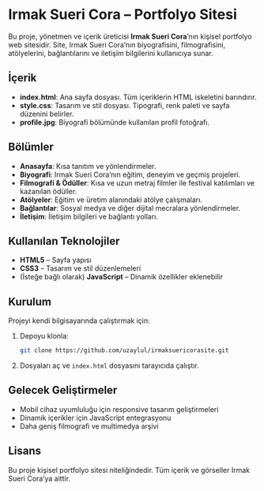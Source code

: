 # Irmak Sueri Cora – Portfolyo Sitesi

Bu proje, yönetmen ve içerik üreticisi **Irmak Sueri Cora**’nın kişisel portfolyo web sitesidir. Site, Irmak Sueri Cora’nın biyografisini, filmografisini, atölyelerini, bağlantılarını ve iletişim bilgilerini kullanıcıya sunar.

## İçerik

* **index.html**: Ana sayfa dosyası. Tüm içeriklerin HTML iskeletini barındırır.
* **style.css**: Tasarım ve stil dosyası. Tipografi, renk paleti ve sayfa düzenini belirler.
* **profile.jpg**: Biyografi bölümünde kullanılan profil fotoğrafı.

## Bölümler

* **Anasayfa**: Kısa tanıtım ve yönlendirmeler.
* **Biyografi**: Irmak Sueri Cora’nın eğitim, deneyim ve geçmiş projeleri.
* **Filmografi & Ödüller**: Kısa ve uzun metraj filmler ile festival katılımları ve kazanılan ödüller.
* **Atölyeler**: Eğitim ve üretim alanındaki atölye çalışmaları.
* **Bağlantılar**: Sosyal medya ve diğer dijital mecralara yönlendirmeler.
* **İletişim**: İletişim bilgileri ve bağlantı yolları.

## Kullanılan Teknolojiler

* **HTML5** – Sayfa yapısı
* **CSS3** – Tasarım ve stil düzenlemeleri
* (İsteğe bağlı olarak) **JavaScript** – Dinamik özellikler eklenebilir

## Kurulum

Projeyi kendi bilgisayarında çalıştırmak için:

1. Depoyu klonla:

   ```bash
   git clone https://github.com/uzaylul/irmaksuericorasite.git
   ```
2. Dosyaları aç ve `index.html` dosyasını tarayıcıda çalıştır.

## Gelecek Geliştirmeler

* Mobil cihaz uyumluluğu için responsive tasarım geliştirmeleri
* Dinamik içerikler için JavaScript entegrasyonu
* Daha geniş filmografi ve multimedya arşivi

## Lisans

Bu proje kişisel portfolyo sitesi niteliğindedir. Tüm içerik ve görseller Irmak Sueri Cora’ya aittir.

